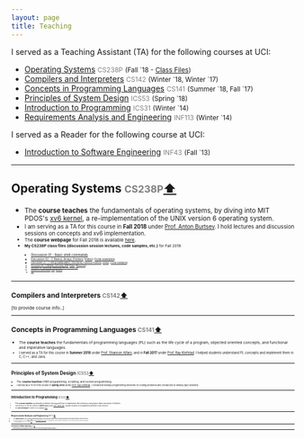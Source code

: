 ```yaml
---
layout: page
title: Teaching
---
```


I served as a Teaching Assistant (TA) for the following courses at UCI:
- [Operating Systems](#cs238p) <font color="gray"><small>CS238P</small></font> <small>(Fall `18 - [Class Files](#cs238p-fall18-files))</small> 
- [Compilers and Interpreters](#cs142) <font color="gray"><small>CS142</small></font> <small>(Winter \`18, Winter `17)</small>
- [Concepts in Programming Languages](#cs141) <font color="gray"><small>CS141</small></font> <small>(Summer \`18, Fall `17)</small>
- [Principles of System Design](#ics53) <font color="gray"><small>ICS53</small></font> <small>(Spring `18)</small>
- [Introduction to Programming](#ics31) <font color="gray"><small>ICS31</small></font> <small>(Winter `14)</small>
- [Requirements Analysis and Engineering](#inf113) <font color="gray"><small>INF113</small></font> <small>(Winter `14)</small>

I served as a Reader for the following course at UCI:

- [Introduction to Software Engineering](#inf43) <font color="gray"><small>INF43</small></font> <small>(Fall `13)</small>

____________


## <a name="cs238p"></a>Operating Systems <font color="gray"><small>CS238P</small></font><a href="#top">⬆</a>  

- <small>The **course teaches** the fundamentals of operating systems, by diving into MIT PDOS's [xv6 kernel](https://pdos.csail.mit.edu/6.828/2018/xv6.html), a re-implementation of the UNIX version 6 operating system.
- <small>I am serving as a TA for this course in **Fall 2018** under [Prof. Anton Burtsev](https://www.ics.uci.edu/~aburtsev/). I hold lectures and discussion sessions on concepts and xv6 implementation.
- <small>The **course webpage** for Fall 2018 is available [here](https://www.ics.uci.edu/~aburtsev/238P/index.html).
- <small><a name="cs238p-fall18-files"></a>**My CS238P class files (discussion session lectures, code samples, etc.)** for Fall 2018:<br>
	- <small>[Discussion 01 - Basic shell commands](../documents/teaching/uci/cs238p/fall2018/discussions/discussion01-shell-vim.pdf)
	- <small>[Discussion 02 - C Basics, Arrays, Pointers](../documents/teaching/uci/cs238p/fall2018/discussions/discussion02-c-basics-ptrs.pdf) ([Video](https://uci.yuja.com/V/Video?v=240411&node=1072078&a=65016006&autoplay=1)) ([Code examples](../documents/teaching/uci/cs238p/fall2018/discussions/discussion02-c-basics-ptrs-code))		
	- <small>[Discussion 03 - C String Manipulation, Structures, Function Pointers](../documents/teaching/uci/cs238p/fall2018/discussions/discussion03-c-strings-structs-fps.pdf) ([Video](https://uci.yuja.com/V/Video?v=243526&node=1086536&a=2084311206&autoplay=1)) ([Code examples](../documents/teaching/uci/cs238p/fall2018/discussions/discussion03-c-strings-structs-fps-code))
	- <small>[Discussion 04 - C Bitfields, xv6 setup, GDB](../documents/teaching/uci/cs238p/fall2018/discussions/discussion04-c-bitfields-xv6-setup-gdb.pdf) ([Video](https://uci.yuja.com/V/Video?v=247835&node=1100321&a=1620216767&autoplay=1)) ([Resources](../documents/teaching/uci/cs238p/fall2018/discussions/discussion04-c-bitfields-xv6-setup-gdb/resources.txt))
	- <small>[Discussion 05 - xv6 Booting: Transitioning from 16 to 32 bit mode](../documents/teaching/uci/cs238p/fall2018/discussions/discussion05-xv6-boot-16-to-32-bit.pdf)
	- <small>[Discussion 06 - Midterm Review]() ([Video](https://uci.yuja.com/V/Video?v=254197&node=1132959&a=791908170&autoplay=1)) ([Resources]())
	- <small>[FAQs](../documents/teaching/uci/cs238p/fall2018/faqs/)

____________

## <a name="cs142"></a>Compilers and Interpreters <font color="gray"><small>CS142</small></font><a href="#top">⬆</a>  

[to provide course info..]

____________

## <a name="cs141"></a>Concepts in Programming Languages <font color="gray"><small>CS141</small></font><a href="#top">⬆</a>  

- <small>The **course teaches** the fundamentals of programming languages (PL) such as the life cycle of a program, objected oriented concepts, and functional and imperative languages.
- <small>I served as a TA for this course in **Summer 2018** under [Prof. Shannon Alfaro](https://www.ics.uci.edu/faculty/profiles/view_faculty.php?ucinetid=alfaro), and in **Fall 2017** under [Prof. Ray Klefstad](https://www.ics.uci.edu/~klefstad/). I helped students understand PL concepts and implement them in C, C++, and Java. 

____________

## <a name="ics53"></a>Principles of System Design <font color="gray"><small>ICS53</small></font><a href="#top">⬆</a>  

- <small>The **course teaches** UNIX programming, scripting, and socket programming. 
- <small>I served as a TA for this course in **Spring 2018** under [Prof. Ray Klefstad](https://www.ics.uci.edu/~klefstad/). I conducted weekly programming sessions on coding problems and conducted bi-weekly quiz sessions. 


____________

## <a name="ics31"></a>Introduction to Programming <font color="gray"><small>ICS31</small></font><a href="#top">⬆</a>  

- <small> The **course teaches** systematic problem solving and how to implement the solutions using basic data structures in Python. 
- <small> I served as a TA for this course in **Winter 2014** under [Prof. David Kay](https://www.ics.uci.edu/~kay/). I guided students on programming problems in lab sessions.
- <small>The **course webpage** for Winter 2014 is available [here](https://www.ics.uci.edu/~kay/courses/31/w14.html).

____________

## <a name="inf113"></a>Requirements Analysis and Engineering <font color="gray"><small>INF113</small></font><a href="#top">⬆</a>  

- <small>The **course teaches** how to leverage requirements analysis techniques and requirements engineering towards developing software-intensive systems.  
- <small>I served as a TA for this course in **Winter 2014** under [Prof. Birgit Penzenstadler](http://birgit.penzenstadler.de/). I co-designed the course framework, revised exam structure, and supervised student project groups.
- <small>The **course webpage** for Winter 2014 is available [here](https://eee.uci.edu/14w/37030).



____________

## <a name="inf43"></a>Introduction to Software Engineering <font color="gray"><small>INF43</small></font><a href="#top">⬆</a>  

- <small> The **course teaches** concepts (e.g. life cycle models), methods, and current practices in software engineering (e.g. agile development), in the industry. </small>
- <small>I served as a Reader for this course during **Fall 2013** under [Prof. Hadar Ziv](https://www.informatics.uci.edu/explore/faculty-profiles/hadar-ziv/). My role was to evaluate student assignments on software engineering practices.</small> <br>

____________
